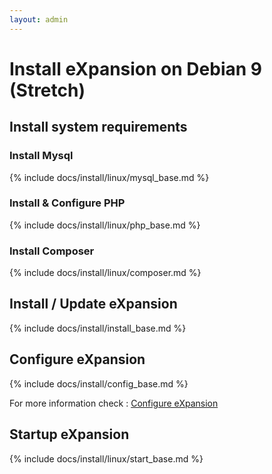 ```yaml
---
layout: admin
---
```


# Install eXpansion on Debian 9 (Stretch)

## Install system requirements

### Install Mysql

{% include docs/install/linux/mysql_base.md %}

### Install & Configure PHP

{% include docs/install/linux/php_base.md %}

### Install Composer

{% include docs/install/linux/composer.md %}

## Install / Update eXpansion

{% include docs/install/install_base.md %}

## Configure eXpansion

{% include docs/install/config_base.md %}

For more information check : [Configure eXpansion](./configuration.md)

## Startup eXpansion 

{% include docs/install/linux/start_base.md %}
